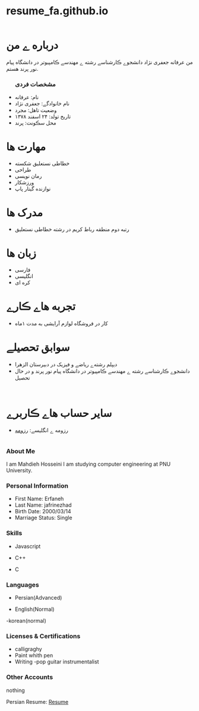 # resume_fa.github.io<div dir="rtl">
  <img src="" />
  <h1> درباره ے من</h1>
  <p> من عرفانه جعفری نژاد دانشجوے ڪارشناسے رشته ے مهندسے ڪامپیوتر در دانشگاه پیام نور پرند هستم.</p>
  
  <ul>
    <h3> مشخصات فردی</h3>
  <li>نام: عرفانه</li>
  <li>نام خانوادگے: جعفری نژاد</li>
  <li>وضعیت تاهل: مجرد</li>
  <li>تاریخ تولد: ۲۴ اسفند ۱۳۷۸</li>
  <li>محل سڪونت: پرند</li>
</ul>

  
<h1>مهارت ها</h1>

<ul>
  <li>خطاطی نستعلیق شکسته

  <li>طراحی</li>
  <li>رمان نویسی</li>
  <li>ورزشکار</li>
  <li>نوازنده گیتار پاپ</li>
</ul>

<h1> مدرک ها</h1>
<ul>
  <li>رتبه دوم منطقه رباط کریم  در رشته خطاطی نستعلیق</li>
</ul>

<h1> زبان ها</h1>
<ul>
  <li>فارسی</li>
  <li>انگلیسی</li>
  <li>کره ای</li>
</ul>

<h1> تجربه هاے ڪارے </h1>
<ul>
   <li>کار در فروشگاه لوازم آرایشی به مدت ۱ماه</li>
</ul>

<h1> سوابق تحصیلے </h1>
<ul>
   <li>دیپلم رشته‌ے ریاضے و فیزیک در دبیرستان الزهرا</li>
   <li> دانشجوے ڪارشناسے رشته ے مهندسے ڪامپیوتر در دانشگاه پیام نور پرند و در حال تحصیل</li>
</ul>

<br/>

<h1> سایر حساب هاے ڪاربرے </h1>
<ul>
  <li>رزومه ے انگلیسے: <a href="https://resume-fa.github.io/"> رزومه </a></li>
</ul>
<img src="" />

### About Me

I am Mahdieh Hosseini
I am studying computer engineering at PNU University.

### Personal Information

- First Name: Erfaneh
- Last Name: jafrinezhad
- Birth Date: 2000/03/14
- Marriage Status: Single

### Skills

+ Javascript

+ C++

+ C

### Languages

- Persian(Advanced)

- English(Normal)

 -korean(normal)

### Licenses & Certifications

- calligraghy
- Paint whith pen 
- Writing 
-pop guitar instrumentalist

### Other Accounts
  nothing
  
  Persian Resume: <a href=""> Resume </a>
